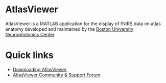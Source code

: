 # AtlasViewer
AtlasViewer is a MATLAB application for the display of fNIRS data on atlas anatomy developed and maintained by the [Boston University Neurophotonics Center](http://www.bu.edu/neurophotonics/).

# Quick links
* [Downloading AtlasViewer](https://github.com/BUNPC/AtlasViewer/wiki/Download-and-Installation)
* [AtlasViewer Community & Support Forum](https://openfnirs.org/community/homer3-forum/)
